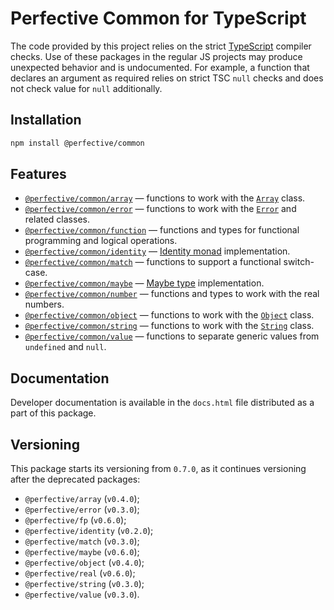 # Perfective Common for TypeScript

The code provided by this project relies on the strict [TypeScript](http://typescriptlang.org) compiler checks.
Use of these packages in the regular JS projects may produce unexpected behavior and is undocumented.
For example,
a function that declares an argument as required relies on strict TSC `null` checks
and does not check value for `null` additionally.

## Installation

```bash
npm install @perfective/common
```

## Features

-   [`@perfective/common/array`](https://github.com/perfective/ts.common/tree/master/src/array)
    — functions to work with the
    [`Array`](https://developer.mozilla.org/en-US/docs/Web/JavaScript/Reference/Global_Objects/Array) class.
-   [`@perfective/common/error`](https://github.com/perfective/ts.common/tree/master/src/error)
    — functions to work with the
    [`Error`](https://developer.mozilla.org/en-US/docs/Web/JavaScript/Reference/Global_Objects/Error)
    and related classes.
-   [`@perfective/common/function`](https://github.com/perfective/ts.common/tree/master/src/function)
    — functions and types for functional programming and logical operations.
-   [`@perfective/common/identity`](https://github.com/perfective/ts.common/tree/master/src/identity)
    — [Identity monad](<https://en.wikipedia.org/wiki/Monad_(functional_programming)#Identity_monad>) implementation.
-   [`@perfective/common/match`](https://github.com/perfective/ts.common/tree/master/src/match)
    — functions to support a functional switch-case.
-   [`@perfective/common/maybe`](https://github.com/perfective/ts.common/tree/master/src/maybe)
    — [Maybe type](https://en.wikipedia.org/wiki/Option_type) implementation.
-   [`@perfective/common/number`](https://github.com/perfective/ts.common/tree/master/src/number)
    — functions and types to work with the real numbers.
-   [`@perfective/common/object`](https://github.com/perfective/ts.common/tree/master/src/object)
    — functions to work with the
    [`Object`](https://developer.mozilla.org/en-US/docs/Web/JavaScript/Reference/Global_Objects/Object) class.
-   [`@perfective/common/string`](https://github.com/perfective/ts.common/tree/master/src/string)
    — functions to work with the
    [`String`](https://developer.mozilla.org/en-US/docs/Web/JavaScript/Reference/Global_Objects/String) class.
-   [`@perfective/common/value`](https://github.com/perfective/ts.common/tree/master/src/value)
    — functions to separate generic values from `undefined` and `null`.

## Documentation

Developer documentation is available in the `docs.html` file distributed as a part of this package.

## Versioning

This package starts its versioning from `0.7.0`,
as it continues versioning after the deprecated packages:

-   `@perfective/array` (`v0.4.0`);
-   `@perfective/error` (`v0.3.0`);
-   `@perfective/fp` (`v0.6.0`);
-   `@perfective/identity` (`v0.2.0`);
-   `@perfective/match` (`v0.3.0`);
-   `@perfective/maybe` (`v0.6.0`);
-   `@perfective/object` (`v0.4.0`);
-   `@perfective/real` (`v0.6.0`);
-   `@perfective/string` (`v0.3.0`);
-   `@perfective/value` (`v0.3.0`).
